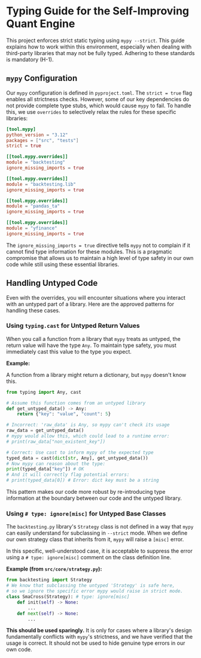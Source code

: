 # Typing Guide for the Self-Improving Quant Engine

This project enforces strict static typing using `mypy --strict`. This guide explains how to work within this environment, especially when dealing with third-party libraries that may not be fully typed. Adhering to these standards is mandatory (H-1).

## `mypy` Configuration

Our `mypy` configuration is defined in `pyproject.toml`. The `strict = true` flag enables all strictness checks. However, some of our key dependencies do not provide complete type stubs, which would cause `mypy` to fail. To handle this, we use `overrides` to selectively relax the rules for these specific libraries:

```toml
[tool.mypy]
python_version = "3.12"
packages = ["src", "tests"]
strict = true

[[tool.mypy.overrides]]
module = "backtesting"
ignore_missing_imports = true

[[tool.mypy.overrides]]
module = "backtesting.lib"
ignore_missing_imports = true

[[tool.mypy.overrides]]
module = "pandas_ta"
ignore_missing_imports = true

[[tool.mypy.overrides]]
module = "yfinance"
ignore_missing_imports = true
```

The `ignore_missing_imports = true` directive tells `mypy` not to complain if it cannot find type information for these modules. This is a pragmatic compromise that allows us to maintain a high level of type safety in our own code while still using these essential libraries.

## Handling Untyped Code

Even with the overrides, you will encounter situations where you interact with an untyped part of a library. Here are the approved patterns for handling these cases.

### Using `typing.cast` for Untyped Return Values

When you call a function from a library that `mypy` treats as untyped, the return value will have the type `Any`. To maintain type safety, you must immediately cast this value to the type you expect.

**Example:**

A function from a library might return a dictionary, but `mypy` doesn't know this.

```python
from typing import Any, cast

# Assume this function comes from an untyped library
def get_untyped_data() -> Any:
    return {"key": "value", "count": 5}

# Incorrect: 'raw_data' is Any, so mypy can't check its usage
raw_data = get_untyped_data()
# mypy would allow this, which could lead to a runtime error:
# print(raw_data["non_existent_key"])

# Correct: Use cast to inform mypy of the expected type
typed_data = cast(dict[str, Any], get_untyped_data())
# Now mypy can reason about the type:
print(typed_data["key"]) # OK
# And it will correctly flag potential errors:
# print(typed_data[0]) # Error: dict key must be a string
```

This pattern makes our code more robust by re-introducing type information at the boundary between our code and the untyped library.

### Using `# type: ignore[misc]` for Untyped Base Classes

The `backtesting.py` library's `Strategy` class is not defined in a way that `mypy` can easily understand for subclassing in `--strict` mode. When we define our own strategy class that inherits from it, `mypy` will raise a `[misc]` error.

In this specific, well-understood case, it is acceptable to suppress the error using a `# type: ignore[misc]` comment on the class definition line.

**Example (from `src/core/strategy.py`):**

```python
from backtesting import Strategy
# We know that subclassing the untyped 'Strategy' is safe here,
# so we ignore the specific error mypy would raise in strict mode.
class SmaCross(Strategy): # type: ignore[misc]
    def init(self) -> None:
        ...
    def next(self) -> None:
        ...
```

**This should be used sparingly.** It is only for cases where a library's design fundamentally conflicts with `mypy`'s strictness, and we have verified that the usage is correct. It should not be used to hide genuine type errors in our own code.
